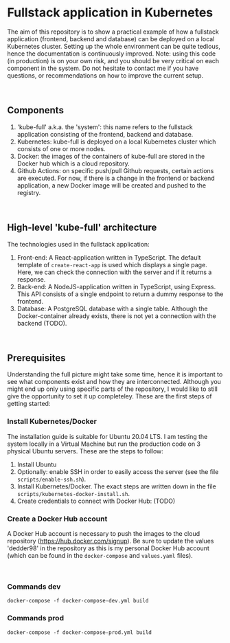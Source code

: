 # Fullstack application in Kubernetes

The aim of this repository is to show a practical example of how a fullstack application (frontend, backend and database) can be deployed on a local Kubernetes cluster. Setting up the whole environment can be quite tedious, hence the documentation is continuously improved. Note: using this code (in production) is on your own risk, and you should be very critical on each component in the system. Do not hesitate to contact me if you have questions, or recommendations on how to improve the current setup.

<br/>

## Components
1. 'kube-full' a.k.a. the 'system': this name refers to the fullstack application consisting of the frontend, backend and database.
2. Kubernetes: kube-full is deployed on a local Kubernetes cluster which consists of one or more nodes.
3. Docker: the images of the containers of kube-full are stored in the Docker hub which is a cloud repository.
4. Github Actions: on specific push/pull Github requests, certain actions are executed. For now, if there is a change in the frontend or backend application, a new Docker image will be created and pushed to the registry. 

<br/>

## High-level 'kube-full' architecture
The technologies used in the fullstack application:
1. Front-end: A React-application written in TypeScript. The default template of ```create-react-app``` is used which displays a single page. Here, we can check the connection with the server and if it returns a response.
2. Back-end: A NodeJS-application written in TypeScript, using Express. This API consists of a single endpoint to return a dummy response to the frontend.
3. Database: A PostgreSQL database with a single table. Although the Docker-container already exists, there is not yet a connection with the backend (TODO).

<br/>

## Prerequisites 
Understanding the full picture might take some time, hence it is important to see what components exist and how they are interconnected. Although you might end up only using specific parts of the repository, I would like to still give the opportunity to set it up completeley. These are the first steps of getting started:

### Install Kubernetes/Docker
The installation guide is suitable for Ubuntu 20.04 LTS. I am testing the system locally in a Virtual Machine but run the production code on 3 physical Ubuntu servers. These are the steps to follow:
1. Install Ubuntu
2. Optionally: enable SSH in order to easily access the server (see the file ```scripts/enable-ssh.sh```).
3. Install Kubernetes/Docker. The exact steps are written down in the file ```scripts/kubernetes-docker-install.sh```.
4. Create credentials to connect with Docker Hub: (TODO)

### Create a Docker Hub account
A Docker Hub account is necessary to push the images to the cloud repository (https://hub.docker.com/signup). Be sure to update the values 'dedder98' in the repository as this is my personal Docker Hub account (which can be found in the ```docker-compose``` and ```values.yaml``` files). 

<br/>

### Commands dev
```docker-compose -f docker-compose-dev.yml build```

### Commands prod
```docker-compose -f docker-compose-prod.yml build```